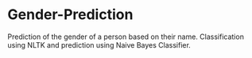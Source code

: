 # Gender-Prediction
Prediction of the gender of a person based on their name. Classification using NLTK and prediction using Naive Bayes Classifier.
